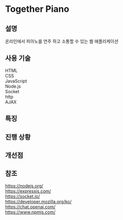 # Together Piano
## 설명
온라인에서 피아노를 연주 하고 소통할 수 있는 웹 애플리케이션 
## 사용 기술
HTML  
CSS  
JavaScript  
Node.js  
Socket  
http  
AJAX  
## 특징
## 진행 상황
## 개선점
## 참조
https://nodejs.org/  
https://expressjs.com/  
https://socket.io/  
https://developer.mozilla.org/ko/  
https://chat.openai.com/  
https://www.npmjs.com/  
